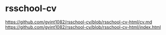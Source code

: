 # rsschool-cv
https://github.com/gvint1082/rsschool-cv/blob/rsschool-cv-html/cv.md
https://github.com/gvint1082/rsschool-cv/blob/rsschool-cv-html/index.html
